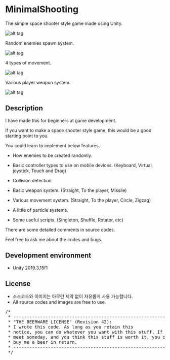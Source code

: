 # MinimalShooting
The simple space shooter style game made using Unity.

![alt tag](https://github.com/sunduk/MinimalShooting/blob/master/Documents/Images/playani.gif?raw=true)


Random enemies spawn system.

![alt tag](https://github.com/sunduk/MinimalShooting/blob/master/Documents/Images/enemy_spawner.png?raw=true)



4 types of movement.

![alt tag](https://github.com/sunduk/MinimalShooting/blob/master/Documents/Images/controller.png?raw=true)



Various player weapon system.

![alt tag](https://github.com/sunduk/MinimalShooting/blob/master/Documents/Images/weapons.png?raw=true)


## Description

I have made this for beginners at game development.

If you want to make a space shooter style game, this would be a good starting point to you.


You could learn to implement below features.
- How enemies to be created randomly.

- Basic controller types to use on mobile devices.
(Keyboard, Virtual joystick, Touch and Drag)

- Collision detection.

- Basic weapon system.
(Straight, To the player, Missile)

- Various movement system.
(Straight, To the player, Circle, Zigzag)

- A little of particle systems.

- Some useful scripts.
(Singleton, Shuffle, Rotator, etc)

There are some detailed comments in source codes.

Feel free to ask me about the codes and bugs.


## Development environment
- Unity 2019.3.15f1



## License
- 소스코드와 이미지는 아무런 제약 없이 자유롭게 사용 가능합니다.
- All source codes and images are free to use.

<pre>
/*
 * ------------------------------------------------------------
 * "THE BEERWARE LICENSE" (Revision 42):
 * I wrote this code. As long as you retain this 
 * notice, you can do whatever you want with this stuff. If we
 * meet someday, and you think this stuff is worth it, you can
 * buy me a beer in return.
 * ------------------------------------------------------------
 */
 </pre>
 

